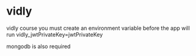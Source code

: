 # vidly
vidly course
you must create an environment variable before the app will run
vidly_jwtPrivateKey=jwtPrivateKey

mongodb is also required
